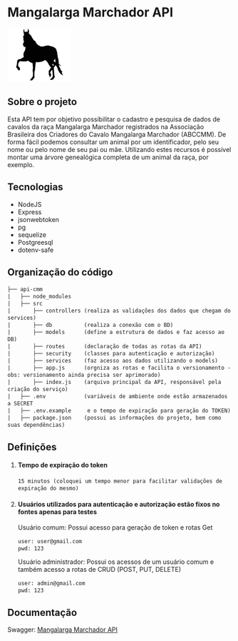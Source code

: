 # Mangalarga Marchador API 
![Cavalo](/imgs/cavalo-removebg-preview_small.jpg)

## Sobre o projeto

Esta API tem por objetivo possibilitar o cadastro e pesquisa de dados de cavalos da raça Mangalarga Marchador registrados na Associação Brasileira dos Criadores do Cavalo Mangalarga Marchador (ABCCMM). De forma fácil podemos consultar um animal por um identificador, pelo seu nome ou pelo nome de seu pai ou mãe. Utilizando estes recursos é possível montar uma árvore genealógica completa de um animal da raça, por exemplo.

## Tecnologias
- NodeJS
- Express
- jsonwebtoken
- pg
- sequelize
- Postgreesql
- dotenv-safe

## Organização do código
    ├── api-cmm
    |   ├── node_modules
    |   ├── src
    |       ├── controllers (realiza as validações dos dados que chegam do services)
    |       ├── db          (realiza a conexão com o BD)    
    |       ├── models      (define a estrutura de dados e faz acesso ao DB)
    |       ├── routes      (declaração de todas as rotas da API)
    |       ├── security    (classes para autenticação e autorização)
    |       ├── services    (faz acesso aos dados utilizando o models)
    |       ├── app.js      (orgniza as rotas e facilita o versionamento - obs: versionamento ainda precisa ser aprimorado)
    |       ├── index.js    (arquivo principal da API, responsável pela criação do serviço)
    |   ├── .env            (variáveis de ambiente onde estão armazenados a SECRET 
    |   ├── .env.example     e o tempo de expiração para geração do TOKEN)
    |   ├── package.json    (possui as informações do projeto, bem como suas dependências)

## Definições
1. #### Tempo de expiração do token
       15 minutos (coloquei um tempo menor para facilitar validações de expiração do mesmo)

2. #### Usuários utilizados para autenticação e autorização estão fixos no fontes apenas para testes

      Usuário comum: Possui acesso para geração de token e rotas Get
   
       user: user@gmail.com
       pwd: 123


      Usuário administrador: Possui os acessos de um usuário comum e também acesso a rotas de CRUD (POST, PUT, DELETE)
     
       user: admin@gmail.com
       pwd: 123

## Documentação
Swagger: [Mangalarga Marchador API](https://app.swaggerhub.com/apis-docs/jeffDuarte/MangalargaMarchador/v1) 